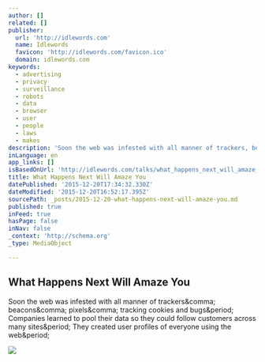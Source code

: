 ```yaml
---
author: []
related: []
publisher:
  url: 'http://idlewords.com'
  name: Idlewords
  favicon: 'http://idlewords.com/favicon.ico'
  domain: idlewords.com
keywords:
  - advertising
  - privacy
  - surveillance
  - robots
  - data
  - browser
  - user
  - people
  - laws
  - makes
description: 'Soon the web was infested with all manner of trackers, beacons, pixels, tracking cookies and bugs. Companies learned to pool their data so they could follow customers across many sites. They created user profiles of everyone using the web.'
inLanguage: en
app_links: []
isBasedOnUrl: 'http://idlewords.com/talks/what_happens_next_will_amaze_you.htm'
title: What Happens Next Will Amaze You
datePublished: '2015-12-20T17:34:32.330Z'
dateModified: '2015-12-20T16:52:17.395Z'
sourcePath: _posts/2015-12-20-what-happens-next-will-amaze-you.md
published: true
inFeed: true
hasPage: false
inNav: false
_context: 'http://schema.org'
_type: MediaObject

---
```

<article style=""><h1>What Happens Next Will Amaze You</h1><p>Soon the web was infested with all manner of trackers&amp;comma; beacons&amp;comma; pixels&amp;comma; tracking cookies and bugs&amp;period; Companies learned to pool their data so they could follow customers across many sites&amp;period; They created user profiles of everyone using the web&amp;period;</p><img src="https://static.pinboard.in/whn/thumbs/whn.010.thumb.jpg" /></article>